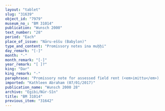```yaml
---
layout: "tablet"
slug: "31639"
object_id: "7979"
museum_no_: "BM 31014"
publication: "Wunsch 2000"
text_number: "28"
period: "Each"
place_of_issue: "Nāru-eššu (Babylon)"
type_and_content: "Promissory notes ina muẖẖi"
day_remark: "[-]"
month: "-"
month_remark: "[-]"
year_remark: "[ ]?"
king: "Dar"
king_remark: "-"
paraphrase: "Promissory note for assessed field rent (<em>imittu</em>), to be delivered in dates.<br /> <strong>B<sub>1</sub></strong> and <strong>B<sub>2</sub></strong> owe 12 kor of dates to <strong>A</strong> and his brothers, the assessed field rent on land (<em>imitti eqli</em>)(*) located above (<em>eli</em>) the New Canal, at its lower side (<em>&scaron;upāl nāri</em>). The dates should be delivered in Arahsamna (VIII) [&hellip;] together with the usual by-products of the date cultivation: for each kor of dates they shall give spathes (<em>tuhallu</em>), spadices (<em>gip&ucirc;</em>), offshoots (<em>liblibbu</em>), fibres (<em>mangagu</em>), a load of firewood, (and) [a broken amount of] <em>darīku</em> -container(s). The two debtors assume warranty for each other and the one who has dates available at the due date shall deliver them to the creditor. Witnesses.<br /> (*)[<em>imitti eqli</em>].<br /> <br /> <strong>A </strong>= Marduk-nāṣir-apli/Itti-Marduk-balāṭu//Egibi; <strong>B<sub>1</sub></strong>=Bēl-uballiṭ/&Scaron;ama&scaron;-&scaron;umu-ukīn//Arad-Nergal; <strong>B<sub>2</sub></strong>=Iddin-Bēl/[PN]//[PN]&nbsp;"
imported: "Kathleen Abraham (07/01/2017)"
publication_name: "Wunsch 2000 28"
archive: "Egibi/Nūr-Sîn"
title: "BM 31014"
previous_item: "31642"
---
```

